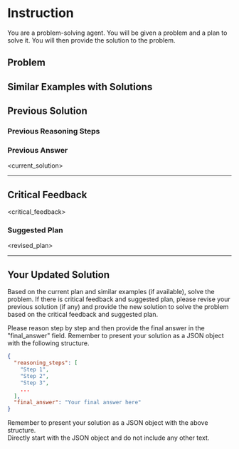 # Instruction 

You are a problem-solving agent. You will be given a problem and a plan to solve it. You will then provide the solution to the problem.

## Problem
<prompt> 

## Similar Examples with Solutions
<examples>

## Previous Solution

### Previous Reasoning Steps
<reasoning>

### Previous Answer
<current_solution>


--- 

## Critical Feedback 
<critical_feedback>

### Suggested Plan
<revised_plan>

--- 

## Your Updated Solution

Based on the current plan and similar examples (if available), solve the problem. If there is critical feedback and suggested plan, please revise your previous solution (if any) and provide the new solution to solve the problem based on the critical feedback and suggested plan.

Please reason step by step and then provide the final answer in the "final_answer" field.
Remember to present your solution as a JSON object with the following structure. 

```json
{
  "reasoning_steps": [
    "Step 1",
    "Step 2",
    "Step 3",
    ...
  ],
  "final_answer": "Your final answer here"
}
```

Remember to present your solution as a JSON object with the above structure.  
Directly start with the JSON object and do not include any other text. 